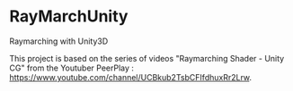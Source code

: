 # RayMarchUnity
Raymarching with Unity3D

This project is based on the series of videos "Raymarching Shader - Unity CG" from the Youtuber PeerPlay : https://www.youtube.com/channel/UCBkub2TsbCFIfdhuxRr2Lrw.
